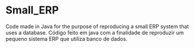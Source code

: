 # Small_ERP

Code made in Java for the purpose of reproducing a small ERP system that uses a database.
Código feito em java com a finalidade de reproduzir um pequeno sistema ERP que utiliza banco de dados.

